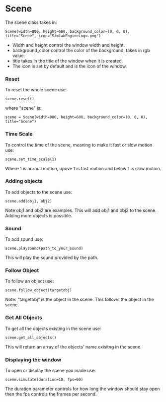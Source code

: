 # Scene

The scene class takes in:

    Scene(width=800, height=600, background_color=(0, 0, 0), title="Scene", icon="SimLabEngineLogo.png")

 - Width and height control the window width and height.
 - background_color control the color of the background, takes in rgb value. 
 - title takes in the title of the window when it is created.
 - The icon is set by default and is the icon of the window.

### Reset

To reset the whole scene use:
    
    scene.reset()

where "scene" is:

    scene = Scene(width=800, height=600, background_color=(0, 0, 0), title="Scene")

### Time Scale

To control the time of the scene, meaning to make it fast or slow motion use:

    scene.set_time_scale(1) 

Where 1 is normal motion, upove 1 is fast motion and below 1 is slow motion.

### Adding objects

To add objects to the scene use:

    scene.add(obj1, obj2)

Note obj1 and obj2 are examples. This will add obj1 and obj2 to the scene. Adding more objects is possible. 

### Sound

To add sound use:

    scene.playsound(path_to_your_sound)

This will play the sound provided by the path. 


### Follow Object

To follow an object use:

    scene.follow_object(targetobj)

Note: "targetobj" is the object in the scene. This follows the object in the scene. 

### Get All Objects

To get all the objects existing in the scene use:

    scene.get_all_objects()

This will return an array of the objects' name exisitng in the scene.

### Displaying the window

To open or display the scene you made use:

    scene.simulate(duration=10, fps=60)

The duration parameter controls for how long the window should stay open then the fps controls the frames per second.





 
